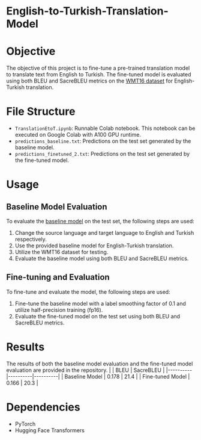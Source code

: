 # English-to-Turkish-Translation-Model

# Objective
The objective of this project is to fine-tune a pre-trained translation model to translate text from English to Turkish. The fine-tuned model is evaluated using both BLEU and SacreBLEU metrics on the [WMT16 dataset](https://huggingface.co/datasets/wmt16) for English-Turkish translation.

# File Structure
- `TranslationEtoT.ipynb`: Runnable Colab notebook. This notebook can be executed on Google Colab with A100 GPU runtime.
- `predictions_baseline.txt`: Predictions on the test set generated by the baseline model.
- `predictions_finetuned_2.txt`: Predictions on the test set generated by the fine-tuned model.

# Usage
## Baseline Model Evaluation

To evaluate the [baseline model](https://huggingface.co/Helsinki-NLP/opus-tatoeba-en-tr) on the test set, the following steps are used:

1. Change the source language and target language to English and Turkish respectively.
2. Use the provided baseline model for English-Turkish translation.
3. Utilize the WMT16 dataset for testing.
4. Evaluate the baseline model using both BLEU and SacreBLEU metrics.

## Fine-tuning and Evaluation

To fine-tune and evaluate the model, the following steps are used:

1. Fine-tune the baseline model with a label smoothing factor of 0.1 and utilize half-precision training (fp16).
2. Evaluate the fine-tuned model on the test set using both BLEU and SacreBLEU metrics.

# Results

The results of both the baseline model evaluation and the fine-tuned model evaluation are provided in the repository.
|  | BLEU | SacreBLEU |
|----------|----------|----------|
| Baseline Model | 0.178 | 21.4 |
| Fine-tuned Model | 0.166 | 20.3 |


# Dependencies
- PyTorch
- Hugging Face Transformers
